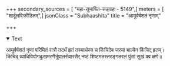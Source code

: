 +++
secondary_sources = [ "महा-सुभाषित-सङ्ग्रहः - 5149",]
meters = [ "शार्दूलविक्रीडितम्",]
jsonClass = "Subhaashita"
title = "आयुर्वर्षशतं नृणाम्"

+++

<details open><summary>Text</summary>

आयुर्वर्षशतं नृणां परिमितं रात्रौ तदर्धं हृतं तस्यार्धस्य च किंचिदेव जरया बाल्येन किंचिद् हृतम्।  
किंचिद् व्याधिवियोगदुःखमरणैर्भूपालसेवारसैर् नष्टं शिष्टमतस्तरङ्गतरलं पुंसां सुखं क्व क्षणे॥
</details>
